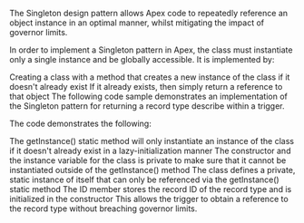The Singleton design pattern allows Apex code to repeatedly reference an object instance in an optimal manner, whilst mitigating the impact of governor limits.

In order to implement a Singleton pattern in Apex, the class must instantiate only a single instance and be globally accessible. It is implemented by:

Creating a class with a method that creates a new instance of the class if it doesn't already exist
If it already exists, then simply return a reference to that object
The following code sample demonstrates an implementation of the Singleton pattern for returning a record type describe within a trigger.

The code demonstrates the following:

The getInstance() static method will only instantiate an instance of the class if it doesn't already exist in a lazy-initialization manner
The constructor and the instance variable for the class is private to make sure that it cannot be instantiated outside of the getInstance() method
The class defines a private, static instance of itself that can only be referenced via the getInstance() static method
The ID member stores the record ID of the record type and is initialized in the constructor
This allows the trigger to obtain a reference to the record type without breaching governor limits.